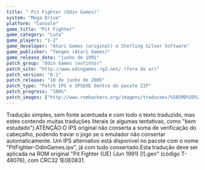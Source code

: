 ```yaml
---
title: " Pit Fighter (Odin Games)"
system: "Mega Drive"
platform: "Console"
game_title: "Pit Fighter"
game_category: "Luta"
game_players: "1-2"
game_developer: "Atari Games (original) e Sterling Silver Software"
game_publisher: "Tengen (Atari Games)"
game_release_date: "junho de 1991"
patch_group: "Odin Games (extinto)"
patch_site: "http://www.odingames.rg3.net/ (fora do ar)"
patch_version: "0.1"
patch_release: "18 de junho de 2005"
patch_type: "Patch IPS e IPSEXE dentro do pacote ZIP"
patch_progress: "100%"
patch_images: ["http://www.romhackers.org/imagens/traducoes/%5BSMD%5D%20Pit%20Fighter%20-%20Odin%20Games%20-%201.png","http://www.romhackers.org/imagens/traducoes/%5BSMD%5D%20Pit%20Fighter%20-%20Odin%20Games%20-%202.png","http://www.romhackers.org/imagens/traducoes/%5BSMD%5D%20Pit%20Fighter%20-%20Odin%20Games%20-%203.png"]
---
```

Tradução simples, sem fonte acentuada e com todo o texto traduzido, mas estes contendo muitas traduções literais (e algumas tentativas, como "bem estudado").ATENÇÃO:O IPS original não conserta a soma de verificação do cabeçalho, podendo travar o jogo se o emulador não consertar automaticamente. Um IPS alternativo está disponível no pacote com o nome "PitFighter-OdinGames.ips", já com tudo consertado.Esta tradução deve ser aplicada na ROM original "Pit Fighter (UE) (Jun 1991) [!].gen" (código T-48076), com CRC32 1E0E0831.